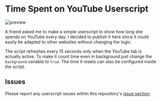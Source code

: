 # Time Spent on YouTube Userscript

![preview](https://github.com/marcodallagatta/userscripts/blob/main/youtube-time-spent/preview.jpg?raw=true)

A friend asked me to make a simple userscript to show how long she spends on YouTube every day.
I decided to publish it here since it could easily be adapted to other websites without changing the logic.

The script refreshes every 15 seconds only when the YouTube tab is actually active. To make it count time even in background just change the `background` variable to `true`. The time it resets can also be configured inside the script.

## Issues

Please report any userscript issues within this repository's [issue section](https://github.com/marcodallagatta/userscripts/issues).
